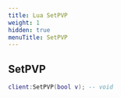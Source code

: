 ```yaml
---
title: Lua SetPVP
weight: 1
hidden: true
menuTitle: SetPVP
---
```

## SetPVP
```lua
client:SetPVP(bool v); -- void
```